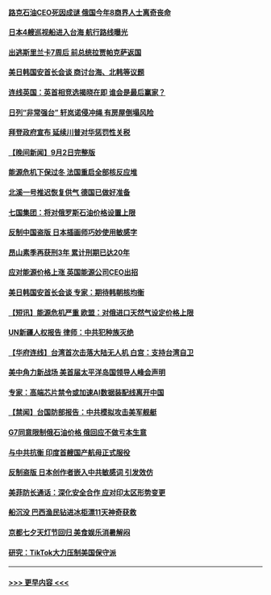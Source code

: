 #### [路克石油CEO死因成谜 俄国今年8商界人士离奇丧命](../pages/prog202/a103517644.md?t=09031301) 
#### [日本4艘巡视船进入台海 航行路线曝光](../pages/prog202/a103517508.md?t=09031301) 
#### [出逃斯里兰卡7周后 前总统拉贾帕克萨返国](../pages/prog202/a103517566.md?t=09031301) 
#### [美日韩国安首长会谈 商讨台海、北韩等议题](../pages/prog202/a103517529.md?t=09031301) 
#### [连线英国：英首相竞选揭晓在即 谁会是最后赢家？](../pages/prog202/a103517525.md?t=09031301) 
#### [日列“非常强台” 轩岚诺侵冲绳 有房屋倒塌风险](../pages/prog202/a103517556.md?t=09031301) 
#### [拜登政府宣布 延续川普对华惩罚性关税](../pages/prog202/a103517494.md?t=09031301) 
#### [【晚间新闻】9月2日完整版](../pages/prog202/a103517464.md?t=09031301) 
#### [能源危机下保过冬 法国重启全部核反应堆](../pages/prog202/a103517351.md?t=09031301) 
#### [北溪一号推迟恢复供气 德国已做好准备](../pages/prog202/a103517348.md?t=09031301) 
#### [七国集团：将对俄罗斯石油价格设置上限](../pages/prog202/a103517346.md?t=09031301) 
#### [反制中国盗版 日本插画师巧妙使用敏感字](../pages/prog202/a103517359.md?t=09031301) 
#### [昂山素季再获刑3年 累计刑期已达20年](../pages/prog202/a103517354.md?t=09031301) 
#### [应对能源价格上涨 英国能源公司CEO出招](../pages/prog202/a103517116.md?t=09031301) 
#### [美日韩国安首长会谈 专家：期待韩朝核均衡](../pages/prog202/a103517100.md?t=09031301) 
#### [【短讯】能源危机严重 欧盟：对俄进口天然气设定价格上限](../pages/prog202/a103517108.md?t=09031301) 
#### [UN新疆人权报告 律师：中共犯种族灭绝](../pages/prog202/a103517118.md?t=09031301) 
#### [【华府连线】台湾首次击落大陆无人机 白宫：支持台湾自卫](../pages/prog202/a103517098.md?t=09031301) 
#### [美中角力新战场 美首届太平洋岛国领导人峰会声明](../pages/prog202/a103517146.md?t=09031301) 
#### [专家：高端芯片禁令或加速AI数据装配线离开中国](../pages/prog202/a103517153.md?t=09031301) 
#### [【禁闻】台国防部报告：中共模拟攻击美军舰艇](../pages/prog202/a103517088.md?t=09031301) 
#### [G7同意限制俄石油价格 俄回应不做亏本生意](../pages/prog202/a103517019.md?t=09031301) 
#### [与中共抗衡 印度首艘国产航母正式服役](../pages/prog202/a103516996.md?t=09031301) 
#### [反制盗版 日本创作者嵌入中共敏感词 引发效仿](../pages/prog202/a103516990.md?t=09031301) 
#### [美菲防长通话：深化安全合作 应对印太区形势变更](../pages/prog202/a103516980.md?t=09031301) 
#### [船沉没 巴西渔民钻进冰柜漂11天神奇获救](../pages/prog202/a103516957.md?t=09031301) 
#### [京都七夕天灯节回归 美食娱乐消暑解闷](../pages/prog202/a103516907.md?t=09031301) 
#### [研究：TikTok大力压制美国保守派](../pages/prog202/a103516897.md?t=09031301) 

----
#### [ >>> 更早内容 <<< ](../indexes/prog202-earlier.md)
